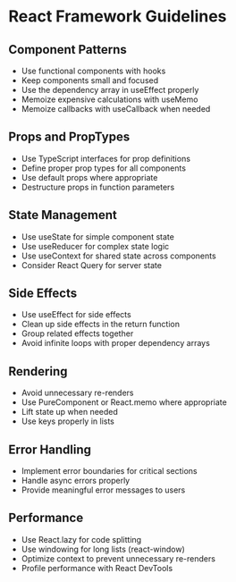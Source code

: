 
# React Framework Guidelines

## Component Patterns
- Use functional components with hooks
- Keep components small and focused
- Use the dependency array in useEffect properly
- Memoize expensive calculations with useMemo
- Memoize callbacks with useCallback when needed

## Props and PropTypes
- Use TypeScript interfaces for prop definitions
- Define proper prop types for all components
- Use default props where appropriate
- Destructure props in function parameters

## State Management
- Use useState for simple component state
- Use useReducer for complex state logic
- Use useContext for shared state across components
- Consider React Query for server state

## Side Effects
- Use useEffect for side effects
- Clean up side effects in the return function
- Group related effects together
- Avoid infinite loops with proper dependency arrays

## Rendering
- Avoid unnecessary re-renders
- Use PureComponent or React.memo where appropriate
- Lift state up when needed
- Use keys properly in lists

## Error Handling
- Implement error boundaries for critical sections
- Handle async errors properly
- Provide meaningful error messages to users

## Performance
- Use React.lazy for code splitting
- Use windowing for long lists (react-window)
- Optimize context to prevent unnecessary re-renders
- Profile performance with React DevTools
